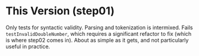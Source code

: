 # This Version (step01) #

Only tests for syntactic validity.  Parsing and tokenization is intermixed.
Fails `testInvalidDoubleNumber`, which requires a significant refactor to fix (which is where step02 comes in).
About as simple as it gets, and not particularly useful in practice.
